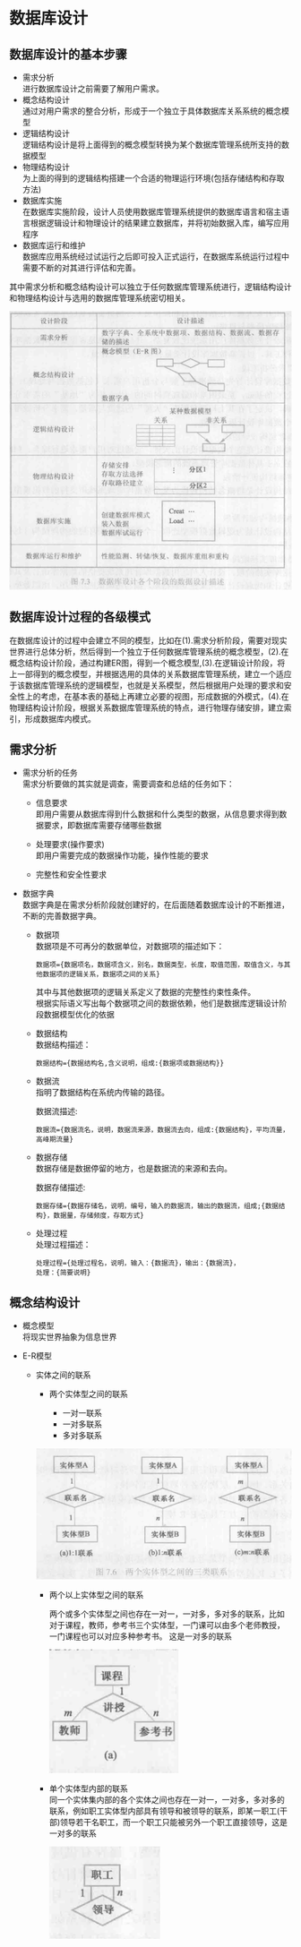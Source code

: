 # 数据库设计    

## 数据库设计的基本步骤     

* 需求分析        
    进行数据库设计之前需要了解用户需求。   
* 概念结构设计      
    通过对用户需求的整合分析，形成于一个独立于具体数据库关系系统的概念模型    
* 逻辑结构设计   
    逻辑结构设计是将上面得到的概念模型转换为某个数据库管理系统所支持的数据模型      
* 物理结构设计     
    为上面的得到的逻辑结构搭建一个合适的物理运行环境(包括存储结构和存取方法)   
* 数据库实施   
    在数据库实施阶段，设计人员使用数据库管理系统提供的数据库语言和宿主语言根据逻辑设计和物理设计的结果建立数据库，并将初始数据入库，编写应用程序     
* 数据库运行和维护       
    数据库应用系统经过试运行之后即可投入正式运行，在数据库系统运行过程中需要不断的对其进行评估和完善。       

其中需求分析和概念结构设计可以独立于任何数据库管理系统进行，逻辑结构设计和物理结构设计与选用的数据库管理系统密切相关。     

![design](../../image/databsedesign.png)      


## 数据库设计过程的各级模式     

在数据库设计的过程中会建立不同的模型，比如在(1).需求分析阶段，需要对现实世界进行总体分析，然后得到一个独立于任何数据库管理系统的概念模型，(2).在概念结构设计阶段，通过构建ER图，得到一个概念模型,(3).在逻辑设计阶段，将上一部得到的概念模型，并根据选用的具体的关系数据库管理系统，建立一个适应于该数据库管理系统的逻辑模型，也就是关系模型，然后根据用户处理的要求和安全性上的考虑，在基本表的基础上再建立必要的视图，形成数据的外模式，(4).在物理结构设计阶段，根据关系数据库管理系统的特点，进行物理存储安排，建立索引，形成数据库内模式。      


## 需求分析     

* 需求分析的任务      
    需求分析要做的其实就是调查，需要调查和总结的任务如下：   
    * 信息要求    
        即用户需要从数据库得到什么数据和什么类型的数据，从信息要求得到数据要求，即数据库需要存储哪些数据   

    * 处理要求(操作要求)    
        即用户需要完成的数据操作功能，操作性能的要求    

    * 完整性和安全性要求     
        

* 数据字典       
    数据字典是在需求分析阶段就创建好的，在后面随着数据库设计的不断推进，不断的完善数据字典。       

    * 数据项    
        数据项是不可再分的数据单位，对数据项的描述如下：   
        ```
        数据项={数据项名，数据项含义，别名，数据类型，长度，取值范围，取值含义，与其他数据项的逻辑关系，数据项之间的关系}   
        ```   
        其中与其他数据项的逻辑关系定义了数据的完整性约束性条件。     
        根据实际语义写出每个数据项之间的数据依赖，他们是数据库逻辑设计阶段数据模型优化的依据      

    * 数据结构    
        数据结构描述：   
        ```
        数据结构={数据结构名,含义说明，组成:{数据项或数据结构}}  
        ```   

    * 数据流   
        指明了数据结构在系统内传输的路径。    
        
        数据流描述:  
        ```
        数据流={数据流名，说明，数据流来源，数据流去向，组成:{数据结构}，平均流量，高峰期流量}    
        ```   

    * 数据存储    
        数据存储是数据停留的地方，也是数据流的来源和去向。     

        数据存储描述:   
        ```
        数据存储={数据存储名，说明，编号，输入的数据流，输出的数据流，组成;{数据结构}，数据量，存储频度，存取方式}   
        ```   

    * 处理过程    
        处理过程描述：   
        
        ```
        处理过程={处理过程名，说明，输入：{数据流}，输出：{数据流}，
        处理：{简要说明}   
        ```   

## 概念结构设计   

* 概念模型    
    将现实世界抽象为信息世界       

* E-R模型    
    
    * 实体之间的联系     
        * 两个实体型之间的联系    

            * 一对一联系   
            * 一对多联系  
            * 多对多联系      

        ![design](../../image/databasedesign1.png)   

        * 两个以上实体型之间的联系   
            
            两个或多个实体型之间也存在一对一，一对多，多对多的联系，比如对于课程，教师，参考书三个实体型，一门课可以由多个老师教授，一门课程也可以对应多种参考书。
            这是一对多的联系     

            ![design](../../image/databasedesign2.png)   
        
        * 单个实体型内部的联系    
            同一个实体集内部的各个实体之间也存在一对一，一对多，多对多的联系，例如职工实体型内部具有领导和被领导的联系，即某一职工(干部)领导若干名职工，而一个职工只能被另外一个职工直接领导，这是一对多的联系  

            ![design](../../image/databasedesign3.png)   
        
        







